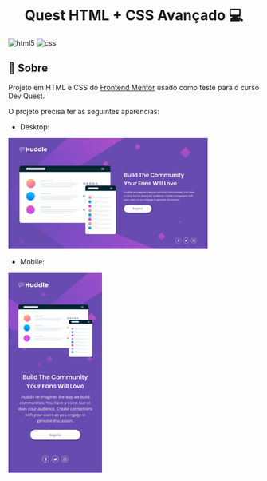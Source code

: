 [HTML5__BADGE]: https://img.shields.io/badge/HTML5-E34F26?style=for-the-badge&logo=html5&logoColor=white
[CSS__BADGE]: https://img.shields.io/badge/CSS-663399.svg?style=for-the-badge&logo=CSS&logoColor=white
[PROJECT__BADGE]: https://img.shields.io/badge/📱Visit_this_project-000?style=for-the-badge&logo=project

<h1 align="center" style="font-weight: bold;">Quest HTML + CSS Avançado 💻</h1>


![html5][HTML5__BADGE]
![css][CSS__BADGE]

<h2 id="started">📌 Sobre</h2>

Projeto em HTML e CSS do <a href="https://www.frontendmentor.io/challenges/huddle-landing-page-with-a-single-introductory-section-B_2Wvxgi0">Frontend Mentor</a> usado como teste para o curso Dev Quest.

O projeto precisa ter as seguintes aparências:

- Desktop:
<p>
    <img src="src/design/desktop-design.jpg" alt="Image Example" width="400px">
</p>

- Mobile:
<p>
    <img src="src/design/mobile-design.jpg" alt="Image Example" height="400px">
</p>



